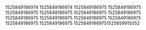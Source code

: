 1525849186974
1525849186974
1525849186975
1525849186975
1525849186975
1525849186975
1525849186975
1525849186975
1525849186975
1525849186975
1525849186975
1525849186975
1525849186975
1525849186975
15258491869751525859915052